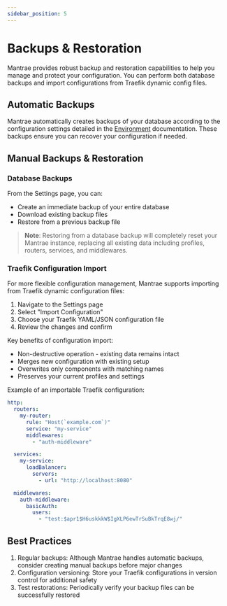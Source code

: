```yaml
---
sidebar_position: 5
---
```


# Backups & Restoration

Mantrae provides robust backup and restoration capabilities to help you manage and protect your configuration. You can perform both database backups and import configurations from Traefik dynamic config files.

## Automatic Backups

Mantrae automatically creates backups of your database according to the configuration settings detailed in the [Environment](./04-environment.md) documentation. These backups ensure you can recover your configuration if needed.

## Manual Backups & Restoration

### Database Backups

From the Settings page, you can:

- Create an immediate backup of your entire database
- Download existing backup files
- Restore from a previous backup file

> **Note**: Restoring from a database backup will completely reset your Mantrae instance, replacing all existing data including profiles, routers, services, and middlewares.

### Traefik Configuration Import

For more flexible configuration management, Mantrae supports importing from Traefik dynamic configuration files:

1. Navigate to the Settings page
2. Select "Import Configuration"
3. Choose your Traefik YAML/JSON configuration file
4. Review the changes and confirm

Key benefits of configuration import:

- Non-destructive operation - existing data remains intact
- Merges new configuration with existing setup
- Overwrites only components with matching names
- Preserves your current profiles and settings

Example of an importable Traefik configuration:

```yaml
http:
  routers:
    my-router:
      rule: "Host(`example.com`)"
      service: "my-service"
      middlewares:
        - "auth-middleware"

  services:
    my-service:
      loadBalancer:
        servers:
          - url: "http://localhost:8080"

  middlewares:
    auth-middleware:
      basicAuth:
        users:
          - "test:$apr1$H6uskkkW$IgXLP6ewTrSuBkTrqE8wj/"
```

## Best Practices

1. Regular backups: Although Mantrae handles automatic backups, consider creating manual backups before major changes
2. Configuration versioning: Store your Traefik configurations in version control for additional safety
3. Test restorations: Periodically verify your backup files can be successfully restored
